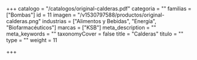 +++
catalogo = "/catalogos/original-calderas.pdf"
categoria = ""
familias = ["Bombas"]
id = 11
imagen = "/v1530797588/productos/original-calderas.png"
industrias = ["Alimentos y Bebidas", "Energía", "Biofarmacéuticos"]
marcas = ["KSB"]
meta_description = ""
meta_keywords = ""
taxonomyCover = false
title = "Calderas"
titulo = ""
type = ""
weight = 11

+++
